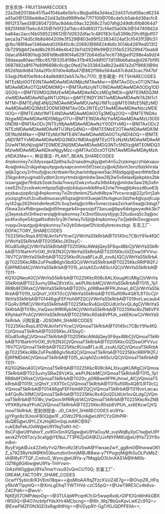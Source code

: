 京东农场- FRUITSHARECODES
 22a2b82013bb4515a4104ba6e5b1cc8b@a68a3d4ea22d437cbd08acd6234a45a0@1358eddbe22d43a5bd999fe6e77f7100@706cde1cb5ab4d36acfc89912f37aed3@2804720fac8d4dc09ac32268c27a07df@249dfc6fb8064d76825f46875ebc6435@7e5f22a11dcc40d892f72cf4e05a00b3@347408d2dba84ac2accf4b0585228612@7d2632dfac1c480183c5a5399b25fc8f@df07beca3a714d5c9b8d464209e3f529@803e99f523834024af3cf0431f38fc51@1bc188f8ae1346debd026840c8c20692@888244b6c3014b4281fed013f20b7299@bf2edd8b293548e4b423b11d2928fe99@2315b5235299470eab80daca1846901e@3681d9bd890f4a62972b64d5a7ec6736@e91298e4a9d2459daeaa80aecf9bc857@3354f98e311b492e88f077d138bb6aba@d267bf950687482a8f67fe89f6898c6c@c0fed21e333843a8b23a487a2d7f9683@9d852d1bb9d847d4a2f0c97d0e4d6a47@882f166e564a487c8d43cac7947bf53e@3fb6f0e194c44a9b8802eb57a7bc7170;
京东萌宠- PETSHARECODES
 MTEzMzI0OTE0NTAwMDAwMDA0MjkzMTAwMw==@MTAxODcxOTI2NTAwMDAwMDAxOTQzMDM0MQ==@MTAxNzIyNTU1NDAwMDAwMDA0ODg1ODQ5OQ==@MTE0MDQ3MzEwMDAwMDAwNDczMDg1MDk=@MTE0MDQ3MzIwMDAwMDAwNDg4NTU0Nzc=@MTE1NDY3NTIwMDAwMDAwNTA2NTc1MTM=@MTEyNjE4NjQ2MDAwMDAwMDUwNjU1MTcz@MTE0MzE5NjEzMDAwMDAwMDQ3MzE2ODM3@MTAxODc2NTEzOTAwMDAwMDAwNzczMDE0OQ==@MTEzMzI1MTE4NDAwMDAwMDA0OTg3MDg2OQ==@MTE1NDAxNzgwMDAwMDAwNDI5MjgyOTU=@MTE1NDAxNzYwMDAwMDAwMzU3ODI0NDM=@MTAxODc2NTEzMjAwMDAwMDAwNzY0ODYxMQ==@MTAxODc2NTEzMDAwMDAwMDAxMTU3NzQ4NQ==@MTE5MzE2OTAwMDAwMDA1MDE1NzM4Nw==@MTEzMzI1MTE4NTAwMDAwMDA0OTkyNDI4OQ==@MTEyNDI1MTYxMDAwMDAwMDQ3NDU1MDAx@MTEyOTEzNzMzMDAwMDAwMDUwNTMzNjIz@MTE0MDE2NjI5MDAwMDAwMDQ3NTc5NDIz@MTE0MDQ3MzIwMDAwMDAwNDkwNjgyMzc=@MTAxODcxOTI2NTAwMDAwMDAyMzAzNDA2Mw==;
种豆得豆- PLANT_BEAN_SHARECODES
 4npkonnsy7xi3dysxqa42p6ha3u2rsaxdmujkjy@eh4n5u2cpkmgcrzhlakxauv4oa@nkiu2rskjyetapuitpgsdyxapcsnmm5tf2seczy@okj5ibnh3onz6dzkhrslaqdjk2gcxiy2rfmufji@scrkrtbwkrfbcjharlxh6ppiwe5ac3f4ijdgqji@wsr6thb5bd25kgo4ntyugmxb5ydbm3cmyrtmdsi@mlrdw3aw26j3w5v6elax6jalkpkbs2bklxswrga@e7lhibzb3zek3sda7nwsyl2wkzvfuufa3i6d4dy@mlrdw3aw26j3x6ncee52hi2zvxikwtcmfqoip5i@vqlz4dujsovbib6he42vlw7tmq@tj4eszd6uo63jpzxbauzjop6ci@4npkonnsy7xi2trzbnbm25uhdt4byw7fvcsvsra@22jz5rrj2ahyixzqzgfmzh3cu6xdmuoaxy65qza@hlnlt3uejak5fsrbgeun3dzfw4@cpqfcuipoyl42qp262lhlshdmfeo62fc3vq3wtq@clr6kv5vnectzaia2xirkah5ea@i3dsgt7t5kwa3zixffdbrgaxda@d5fmegark4lrqwxsipif73avua@bpy6dxtgwywdkk3ki7yj3eyeskzhl3r6wzrwvjq@4npkonnsy7xi3not5buoysfjygc32tudxxq5c3q@ocps4hxvbye54zga6txdtdv5ry3h7wlwy7o5jii@4npkonnsy7xi2jeb6ki5svgpsxmvvpqu3xqutgy@4npkonnsy7xi2yb5dvojwf2fckn6ybrecevzbgi;
东东工厂- DDFACTORY_SHARECODES
 T0225KkcRxpL81DWJkn1xfVYcwCjVWnYaS5kRrbA@T0145rc7CBcY91e4fQCjVWnYaS5kRrbA@T0205KkcJX5tsyC-RGu85oRgCjVWnYaS5kRrbA@T0205KkcAWdijQeySF6qx4BbCjVWnYaS5kRrbA@T016aHnYlrOXI_9V9ZN3CjVWnYaS5kRrbA@T0205KkcGlZDswOPVVuc76V7CjVWnYaS5kRrbA@T0225KkcRUoa8FLeJR_zxvALIQCjVWnYaS5kRrbA@T0225KkcRBkZoFPedB6glv5bdQCjVWnYaS5kRrbA@T0225KkcRRlP9l2FJEj9lPMDdACjVWnYaS5kRrbA@T015_aUqA0ZcrA6ScUQCjVWnYaS5kRrbA@T011-KQ1GQNeoA0CjVWnYaS5kRrbA@T0225KkcR08c8ALXIxuglKUMIgCjVWnYaS5kRrbA@T023uvhySRwZ8VzKIx_wkPUNcbMCjVWnYaS5kRrbA@T015_7p1RR8b8FDRIxkCjVWnYaS5kRrbA@T020v_p0RBwe9FPKJhnwl_4ICjVWnYaS5kRrbA@T015t_tzQhsY_VXXT0cCjVWnYaS5kRrbA@T015ufl0Rx4Q81LRT0cCjVWnYaS5kRrbA@T01446gqFEFHoh6PZQCjVWnYaS5kRrbA@T019virLwcaub4FQoRv3lfMCjVWnYaS5kRrbA@T0225KkcRx4QoQDUdUn1xvQLdgCjVWnYaS5kRrbA@T018v_VwQxoc9lfRIRyb1ACjVWnYaS5kRrbA@T0225KkcRxZN8VPXKRyhkaYPcACjVWnYaS5kRrbA@T0225KkcR0sb8VPfJh_xx6EKcwCjVWnYaS5kRrbA;
闪购盲盒- JDSGMH_SHARECODES
 T0225KkcRxpL81DWJkn1xfVYcwCjVQmoaT5kRrbA@T0145rc7CBcY91e4fQCjVQmoaT5kRrbA@T0205KkcJX5tsyC-RGu85oRgCjVQmoaT5kRrbA@T0205KkcAWdijQeySF6qx4BbCjVQmoaT5kRrbA@T016aHnYlrOXI_9V9ZN3CjVQmoaT5kRrbA@T0205KkcGlZDswOPVVuc76V7CjVQmoaT5kRrbA@T0225KkcRUoa8FLeJR_zxvALIQCjVQmoaT5kRrbA@T0225KkcRBkZoFPedB6glv5bdQCjVQmoaT5kRrbA@T0225KkcRRlP9l2FJEj9lPMDdACjVQmoaT5kRrbA@T015_aUqA0ZcrA6ScUQCjVQmoaT5kRrbA@T011-KQ1GQNeoA0CjVQmoaT5kRrbA@T0225KkcR08c8ALXIxuglKUMIgCjVQmoaT5kRrbA@T023uvhySRwZ8VzKIx_wkPUNcbMCjVQmoaT5kRrbA@T015_7p1RR8b8FDRIxkCjVQmoaT5kRrbA@T020v_p0RBwe9FPKJhnwl_4ICjVQmoaT5kRrbA@T015t_tzQhsY_VXXT0cCjVQmoaT5kRrbA@T015ufl0Rx4Q81LRT0cCjVQmoaT5kRrbA@T01446gqFEFHoh6PZQCjVQmoaT5kRrbA@T019virLwcaub4FQoRv3lfMCjVQmoaT5kRrbA@T0225KkcRx4QoQDUdUn1xvQLdgCjVQmoaT5kRrbA@T018v_VwQxoc9lfRIRyb1ACjVQmoaT5kRrbA@T0225KkcRxZN8VPXKRyhkaYPcACjVQmoaT5kRrbA@T0225KkcR0sb8VPfJh_xx6EKcwCjVQmoaT5kRrbA;
签到领现金- JD_CASH_SHARECODES
 eU9Ya-jgYPgn9z3UmnFB0Q@e1F_JOWzZP9JrA@eU9YCYzGIIhPlR-duQB5@eU9YLZXJHq9DmSqLmARC@9Z-cukE8sFekJOdW@eU9YNqToIKt-hC-9sCFi@eU9YabixY_ov9GvSmXQSgw@eU9YaOuyM_svpWqByXpC1w@eU9YaevkZfV09Tzcy3ca1g@YENuL7T3P6ZjoDA@ZUJxNfH1M6U@eU9Ya723Y6om8m-ByyEVgA@Jx42Ze6yYvQ78mvRz3EU0wA@Ylwxae2wY_gg8m0@IhwwaO61Z_s7923RyHoR@Kh03bumzbv0mnjM@JB8wa-y7YPognjM@fk5uOLPsMbZ-tA@I8yP7TQF_CmhcG_Wync@eU9Ya-y7MqglpD3UmXAS1A@IhM0b-i3Zf8g8Gi6iw@eU9Ya-TmYvsm-GiAziIW0g@eU9Ya7mwYvsu92vQmCUT0Q;
京喜工厂- DREAM_FACTORY_SHARE_CODES
 OcwfY5yblc8rR3VEmi18qw==@sMIoAA1fqZFzcXVJiZ4E7g==@OlvpZR_HFqyfRxWTlpyhlQ==@XmLgDhqTYWTHVd-czC55pQ==@UwT9RE3Cv4k6vs-_Z4CPdA==@wvV_-NjKEjl57OMPdejoOg==@3TUUpWPcqnK7cGr5wwp6xdLrGlP1OGnWnKkGBXrW50Q=@4O7ncbfpfYdsXHr4MCbcng==@8Ir_Wq7BbQxKpvLwKZc91Q==@ExwFMZFDN3GD3sRqp9t9Vg==@VDypRY-GgTifGJQDPFElIA==;
